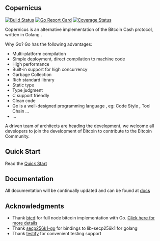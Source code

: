 ## Copernicus  

[![Build Status](https://travis-ci.org/copernet/copernicus.svg?branch=master)](https://travis-ci.org/copernet/copernicus) [![Go Report Card](https://goreportcard.com/badge/github.com/copernet/copernicus)](https://goreportcard.com/report/github.com/copernet/copernicus) [![Coverage Status](https://coveralls.io/repos/github/copernet/copernicus/badge.svg)](https://coveralls.io/github/copernet/copernicus)

Copernicus is an alternative implementation of the Bitcoin Cash protocol, written in Golang .

Why Go? Go has the following advantages:

* Multi-platform compilation
* Simple deployment, direct compilation to machine code
* High performance
* Built-in support for high concurrency
* Garbage Collection
* Rich standard library
* Static type
* Type judgment
* C support friendly
* Clean code 
* Go is a well-designed programming language , eg: Code Style , Tool Chain ...
* ...

A driven team of architects are heading the development, we welcome all developers to join the development of Bitcoin to contribute to the Bitcoin Community.

## Quick Start
  Read the [Quick Start](/docs/QUICKSTART.md) 
## Documentation
All documentation will be continually updated and can be found at [docs](https://www.copernicuscore.org)
## Acknowledgments
* Thank [btcd](https://github.com/btcsuite/btcd) for full node bitcoin implementation with Go. [Click here for more details](https://www.copernicuscore.org/btcd.html)
* Thank [secp256k1-go](https://github.com/btccom/secp256k1-go) for bindings to lib-secp256k1 for golang
* Thank [testify](https://github.com/stretchr/testify) for convenient testing support 
